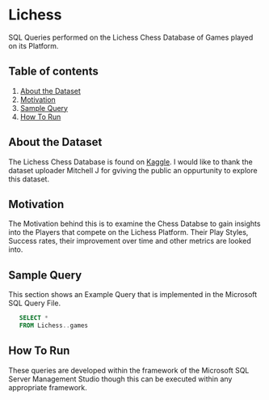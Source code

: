 # Lichess

SQL Queries performed on the Lichess Chess Database of Games played on its Platform.

## Table of contents
1. [About the Dataset](#introduction)
2. [Motivation](#paragraph1)    
3. [Sample Query](#paragraph2)
4. [How To Run](#paragraph3)



## About the Dataset <a name="introduction"></a>
The Lichess Chess Database is found on [Kaggle][1]. I would like to thank the dataset uploader Mitchell J for gviving the public an oppurtunity to explore this dataset.

[1]: https://www.kaggle.com/datasnaek/chess

## Motivation <a name="paragraph1"></a>
The Motivation behind this is to examine the Chess Databse to gain insights into the Players that compete on the Lichess Platform. Their Play Styles, Success rates, their improvement over time and other metrics are looked into.

## Sample Query <a name="paragraph2"></a>
This section shows an Example Query that is implemented in the Microsoft SQL Query File.

```sql
   SELECT * 
   FROM Lichess..games
```
## How To Run <a name="paragraph3"></a>
These queries are developed within the framework of the Microsoft SQL Server Management Studio though this can be executed within any appropriate framework.



